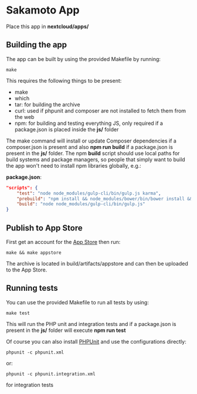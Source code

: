 # Sakamoto App
Place this app in **nextcloud/apps/**

## Building the app

The app can be built by using the provided Makefile by running:

    make

This requires the following things to be present:
* make
* which
* tar: for building the archive
* curl: used if phpunit and composer are not installed to fetch them from the web
* npm: for building and testing everything JS, only required if a package.json is placed inside the **js/** folder

The make command will install or update Composer dependencies if a composer.json is present and also **npm run build** if a package.json is present in the **js/** folder. The npm **build** script should use local paths for build systems and package managers, so people that simply want to build the app won't need to install npm libraries globally, e.g.:

**package.json**:
```json
"scripts": {
    "test": "node node_modules/gulp-cli/bin/gulp.js karma",
    "prebuild": "npm install && node_modules/bower/bin/bower install && node_modules/bower/bin/bower update",
    "build": "node node_modules/gulp-cli/bin/gulp.js"
}
```


## Publish to App Store

First get an account for the [App Store](http://apps.nextcloud.com/) then run:

    make && make appstore

The archive is located in build/artifacts/appstore and can then be uploaded to the App Store.

## Running tests
You can use the provided Makefile to run all tests by using:

    make test

This will run the PHP unit and integration tests and if a package.json is present in the **js/** folder will execute **npm run test**

Of course you can also install [PHPUnit](http://phpunit.de/getting-started.html) and use the configurations directly:

    phpunit -c phpunit.xml

or:

    phpunit -c phpunit.integration.xml

for integration tests
